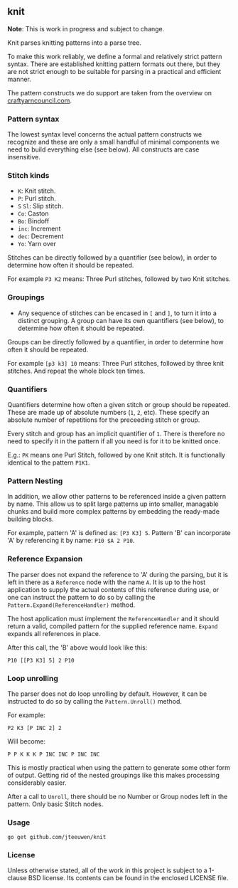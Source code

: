 ## knit

**Note**: This is work in progress and subject to change.

Knit parses knitting patterns into a parse tree.

To make this work reliably, we define a formal and relatively
strict pattern syntax. There are established knitting pattern formats
out there, but they are not strict enough to be suitable for parsing
in a practical and efficient manner.

The pattern constructs we do support are taken from the overview on
[craftyarncouncil.com](http://www.craftyarncouncil.com/knit.html).


### Pattern syntax

The lowest syntax level concerns the actual pattern constructs we
recognize and these are only a small handful of minimal
components we need to build everything else (see below).
All constructs are case insensitive.


### Stitch kinds

* `K`: Knit stitch. 
* `P`: Purl stitch. 
* `S` `Sl`: Slip stitch. 
* `Co`: Caston
* `Bo`: Bindoff
* `inc`: Increment
* `dec`: Decrement
* `Yo`: Yarn over

Stitches can be directly followed by a quantifier (see below), in order
to determine how often it should be repeated.

For example `P3 K2` means: Three Purl stitches, followed by two Knit stitches.

### Groupings

* Any sequence of stitches can be encased in `[` and `]`, to
  turn it into a distinct grouping. A group can have its own
  quantifiers (see below), to determine how often it should
  be repeated.

Groups can be directly followed by a quantifier, in order
to determine how often it should be repeated.

For example `[p3 k3] 10` means: Three Purl stitches, followed by three
knit stitches. And repeat the whole block ten times.


### Quantifiers

Quantifiers determine how often a given stitch or group should
be repeated. These are made up of absolute numbers (`1`, `2`, etc).
These specify an absolute number of repetitions for the preceeding
stitch or group.

Every stitch and group has an implicit quantifier of `1`.
There is therefore no need to specify it in the pattern if all you need is
for it to be knitted once.

E.g.: `PK` means one Purl Stitch, followed by one Knit stitch.
It is functionally identical to the pattern `P1K1`. 


### Pattern Nesting

In addition, we allow other patterns to be referenced inside a
given pattern by name. This allow us to split large patterns up into
smaller, managable chunks and build more complex patterns by embedding
the ready-made building blocks.

For example, pattern 'A' is defined as: `[P3 K3] 5`.
Pattern 'B' can incorporate 'A' by referencing it by name: `P10 $A 2 P10`.


### Reference Expansion

The parser does not expand the reference to 'A' during the parsing, but it
is left in there as a `Reference` node with the name `A`. It is up to the
host application to supply the actual contents of this reference during use,
or one can instruct the pattern to do so by calling the
`Pattern.Expand(ReferenceHandler)` method.

The host application must implement the `ReferenceHandler` and it should
return a valid, compiled pattern for the supplied reference name.
`Expand` expands all references in place.

After this call, the 'B' above would look like this:

	P10 [[P3 K3] 5] 2 P10


### Loop unrolling

The parser does not do loop unrolling by default. However, it can be
instructed to do so by calling the `Pattern.Unroll()` method.

For example:

	P2 K3 [P INC 2] 2

Will become:

	P P K K K P INC INC P INC INC

This is mostly practical when using the pattern to generate some other
form of output. Getting rid of the nested groupings like this makes
processing considerably easier.

After a call to `Unroll`, there should be no Number or Group nodes
left in the pattern. Only basic Stitch nodes.


### Usage

    go get github.com/jteeuwen/knit


### License

Unless otherwise stated, all of the work in this project is subject to a
1-clause BSD license. Its contents can be found in the enclosed LICENSE file.

